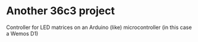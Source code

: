 # Another 36c3 project

Controller for LED matrices on an Arduino (like) microcontroller (in this case a Wemos D1)
